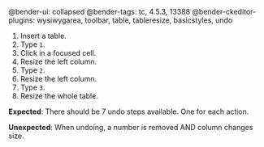 @bender-ui: collapsed
@bender-tags: tc, 4.5.3, 13388
@bender-ckeditor-plugins: wysiwygarea, toolbar, table, tableresize, basicstyles, undo

1. Insert a table.
2. Type `1`.
3. Click in a focused cell.
4. Resize the left column.
5. Type `2`.
6. Resize the left column.
7. Type `3`.
8. Resize the whole table.

**Expected**: There should be 7 undo steps available. One for each action.

**Unexpected**: When undoing, a number is removed AND column changes size.
